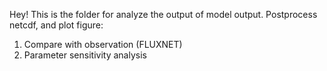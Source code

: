 Hey! This is the folder for analyze the output of model output. Postprocess netcdf, and plot figure:

1. Compare with observation (FLUXNET)
2. Parameter sensitivity analysis
